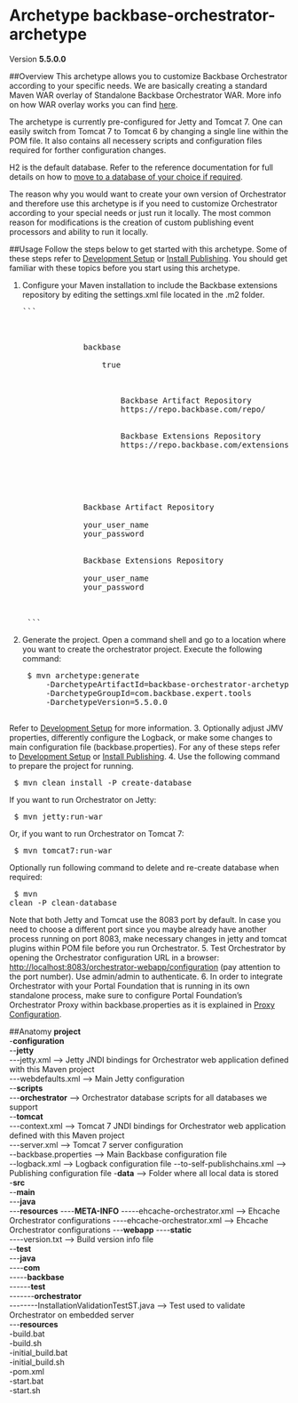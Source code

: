 # Archetype backbase-orchestrator-archetype

Version **5.5.0.0**

##Overview
This archetype allows you to customize Backbase Orchestrator according to your specific needs. We are basically creating a standard Maven WAR overlay of Standalone Backbase Orchestrator WAR. More info on how WAR overlay works you can find [here](http://maven.apache.org/plugins/maven-war-plugin/overlays.html).

The archetype is currently pre-configured for Jetty and Tomcat 7. One can easily switch from Tomcat 7 to Tomcat 6 by changing a single line within the POM file. It also contains all necessery scripts and configuration files required for forther configuration changes. 

H2 is the default database. Refer to the reference documentation for full details on how to [move to a database of your choice if required](https://my.backbase.com/resources/documentation/portal/inst_data.html).

The reason why you would want to create your own version of Orchestrator and therefore use this archetype is if you need to customize Orchestrator according to your special needs or just run it locally. The most common reason for modifications is the creation of custom publishing event processors and ability to run it locally.

##Usage
Follow the steps below to get started with this archetype. Some of these steps refer to [Development Setup](https://my.backbase.com/resources/documentation/portal/devd_mave.html) or [Install Publishing](https://my.backbase.com/resources/documentation/portal/inst_tcat.html#inst_tcat_orch). You should get familiar with these topics before you start using this archetype.

1. Configure your Maven installation to include the Backbase extensions repository by editing the settings.xml file located in the .m2 folder. 
    <pre>```    
    <settings xmlns="http://maven.apache.org/SETTINGS/1.0.0" xmlns:xsi="http://www.w3.org/2001/XMLSchema-instance" xsi:schemalocation="http://maven.apache.org/SETTINGS/1.0.0 http://maven.apache.org/xsd/settings-1.0.0.xsd">
        <profiles>
            <profile>
                <id>backbase</id>
                <activation>
                    <activeByDefault>true</activeByDefault>
                </activation>
                <repositories>
                    <repository>
                        <id>Backbase Artifact Repository</id>
                        <url>https://repo.backbase.com/repo/</url>
                    </repository>
                    <repository>
                        <id>Backbase Extensions Repository</id>
                        <url>https://repo.backbase.com/extensions/</url>
                    </repository>
                </repositories>
            </profile>
        </profiles>
        <servers>
            <server>
                <id>Backbase Artifact Repository</id>
                <!--Please change your_user_name and your_password below-->
                <username>your_user_name</username>
                <password>your_password</password>
            </server>
            <server>
                <id>Backbase Extensions Repository</id>
                <!--Please change your_user_name and your_password below-->
                <username>your_user_name</username>
                <password>your_password</password>
            </server>
        </servers>
    </settings>
    ```</pre>
2. Generate the project. Open a command shell and go to a location where you want to create the orchestrator project. Execute the following command:
    <pre>
    $ mvn archetype:generate
        -DarchetypeArtifactId=backbase-orchestrator-archetype
        -DarchetypeGroupId=com.backbase.expert.tools
        -DarchetypeVersion=5.5.0.0
    </pre>
Refer to [Development Setup](https://my.backbase.com/resources/documentation/portal/devd_mave.html) for more information. 
3. Optionally adjust JMV properties, differently configure the Logback, or make some changes to main configuration file (backbase.properties). For any of these steps refer to [Development Setup](https://my.backbase.com/resources/documentation/portal/devd_mave.html) or [Install Publishing](https://my.backbase.com/resources/documentation/portal/inst_tcat.html#inst_tcat_orch).
4. Use the following command to prepare the project for running.
    <pre>
    $ mvn clean install -P create-database
    </pre>
If you want to run Orchestrator on Jetty:  
    <pre>
    $ mvn jetty:run-war
    </pre>
Or, if you want to run Orchestrator on Tomcat 7:
    <pre>
    $ mvn tomcat7:run-war
    </pre>
Optionally run following command to delete and re-create database when required:
    <pre>
    $ mvn clean -P clean-database
    </pre>
Note that both Jetty and Tomcat use the 8083 port by default. In case you need to choose a different port since you maybe already have another process running on port 8083, make necessary changes in jetty and tomcat plugins within POM file before you run Orchestrator.
5. Test Orchestrator by opening the Orchestrator configuration URL in a browser: [http://localhost:8083/orchestrator-webapp/configuration](http://localhost:8083/orchestrator-webapp/configuration) (pay attention to the port number). Use admin/admin to authenticate.
6. In order to integrate Orchestrator with your Portal Foundation that is running in its own standalone process, make sure to configure Portal Foundation’s Orchestrator Proxy within backbase.properties as it is explained in [Proxy Configuration](https://my.backbase.com/resources/documentation/portal/inst_conf.html#inst_conf_prox).

##Anatomy
**project**  
-**configuration**    
--**jetty**  
---jetty.xml --> Jetty JNDI bindings for Orchestrator web application defined with this Maven project  
---webdefaults.xml --> Main Jetty configuration  
--**scripts**  
---**orchestrator** --> Orchestrator database scripts for all databases we support  
--**tomcat**  
---context.xml --> Tomcat 7 JNDI bindings for Orchestrator web application defined with this Maven project   
---server.xml --> Tomcat 7 server configuration  
--backbase.properties --> Main Backbase configuration file    
--logback.xml --> Logback configuration file 
--to-self-publishchains.xml --> Publishing configuration file 
-**data** --> Folder where all local data is stored   
-**src**  
--**main**  
---**java**  
---**resources**
----**META-INFO** 
-----ehcache-orchestrator.xml --> Ehcache Orchestrator configurations 
----ehcache-orchestrator.xml --> Ehcache Orchestrator configurations
---**webapp**
----**static**   
----version.txt --> Build version info file     
--**test**  
---**java**   
----**com**  
-----**backbase**  
------**test**  
-------**orchestrator**  
--------InstallationValidationTestST.java --> Test used to validate Orchestrator on embedded server  
---**resources**  
-build.bat  
-build.sh  
-initial_build.bat  
-initial_build.sh  
-pom.xml  
-start.bat  
-start.sh 
